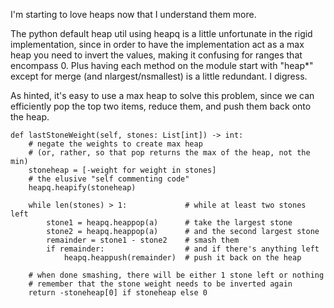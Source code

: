 I'm starting to love heaps now that I understand them more.

The python default heap util using heapq is a little unfortunate in the rigid implementation, since in order to have the implementation act as a max heap you need to invert the values, making it confusing for ranges that encompass 0. Plus having each method on the module start with "heap*" except for merge (and nlargest/nsmallest) is a little redundant. I digress.

As hinted, it's easy to use a max heap to solve this problem, since we can efficiently pop the top two items, reduce them, and push them back onto the heap.

```
def lastStoneWeight(self, stones: List[int]) -> int:
    # negate the weights to create max heap
    # (or, rather, so that pop returns the max of the heap, not the min)
    stoneheap = [-weight for weight in stones]
    # the elusive "self commenting code"
    heapq.heapify(stoneheap)

    while len(stones) > 1:             # while at least two stones left
        stone1 = heapq.heappop(a)      # take the largest stone
        stone2 = heapq.heappop(a)      # and the second largest stone
        remainder = stone1 - stone2    # smash them
        if remainder:                  # and if there's anything left
            heapq.heappush(remainder)  # push it back on the heap

    # when done smashing, there will be either 1 stone left or nothing
    # remember that the stone weight needs to be inverted again
    return -stoneheap[0] if stoneheap else 0
```
